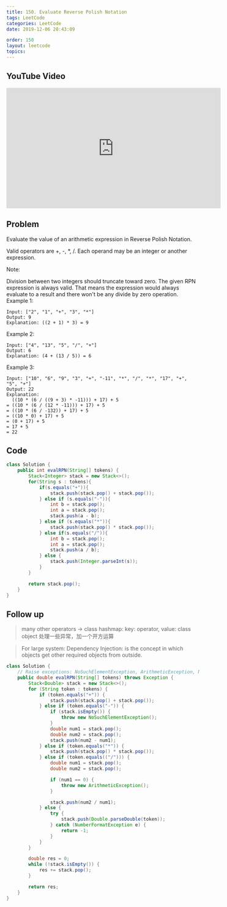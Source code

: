 ```yaml
---
title: 150. Evaluate Reverse Polish Notation
tags: LeetCode
categories: LeetCode
date: 2019-12-06 20:43:09

order: 150
layout: leetcode
topics:
---
```


## YouTube Video

<iframe width="560" height="315" src="https://www.youtube.com/embed/6FCyyrrtjp0" frameborder="0" allow="accelerometer; autoplay; encrypted-media; gyroscope; picture-in-picture" allowfullscreen></iframe>

## Problem

Evaluate the value of an arithmetic expression in Reverse Polish Notation.

Valid operators are +, -, \*, /. Each operand may be an integer or another expression.

Note:

Division between two integers should truncate toward zero.
The given RPN expression is always valid. That means the expression would always evaluate to a result and there won't be any divide by zero operation.
Example 1:

```
Input: ["2", "1", "+", "3", "*"]
Output: 9
Explanation: ((2 + 1) * 3) = 9
```

Example 2:

```
Input: ["4", "13", "5", "/", "+"]
Output: 6
Explanation: (4 + (13 / 5)) = 6
```

Example 3:

```
Input: ["10", "6", "9", "3", "+", "-11", "*", "/", "*", "17", "+", "5", "+"]
Output: 22
Explanation:
  ((10 * (6 / ((9 + 3) * -11))) + 17) + 5
= ((10 * (6 / (12 * -11))) + 17) + 5
= ((10 * (6 / -132)) + 17) + 5
= ((10 * 0) + 17) + 5
= (0 + 17) + 5
= 17 + 5
= 22
```

## Code

```java
class Solution {
    public int evalRPN(String[] tokens) {
        Stack<Integer> stack = new Stack<>();
        for(String s : tokens){
            if(s.equals("+")){
                stack.push(stack.pop() + stack.pop());
            } else if (s.equals("-")){
                int b = stack.pop();
                int a = stack.pop();
                stack.push(a - b);
            } else if (s.equals("*")){
                stack.push(stack.pop() * stack.pop());
            } else if(s.equals("/")){
                int b = stack.pop();
                int a = stack.pop();
                stack.push(a / b);
            } else {
                stack.push(Integer.parseInt(s));
            }
        }

        return stack.pop();
    }
}
```

## Follow up

> many other operators -> class
> hashmap: key: operator, value: class object
> 处理一些异常，加一个开方运算

> For large system:
> Dependency Injection: is the concept in which objects get other required objects from outside.

```java
class Solution {
    // Raise exceptions: NoSuchElementException, ArithmeticException, NumberFormatException
    public double evalRPN(String[] tokens) throws Exception {
        Stack<Double> stack = new Stack<>();
        for (String token : tokens) {
            if (token.equals("+")) {
                stack.push(stack.pop() + stack.pop());
            } else if (token.equals("-")) {
                if (stack.isEmpty()) {
                    throw new NoSuchElementException();
                }
                double num1 = stack.pop();
                double num2 = stack.pop();
                stack.push(num2 - num1);
            } else if (token.equals("*")) {
                stack.push(stack.pop() * stack.pop());
            } else if (token.equals(("/"))) {
                double num1 = stack.pop();
                double num2 = stack.pop();

                if (num1 == 0) {
                    throw new ArithmeticException();
                }

                stack.push(num2 / num1);
            } else {
                try {
                    stack.push(Double.parseDouble(token));
                } catch (NumberFormatException e) {
                    return -1;
                }
            }
        }

        double res = 0;
        while (!stack.isEmpty()) {
            res += stack.pop();
        }

        return res;
    }
}
```
